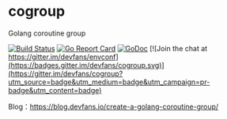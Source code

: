 # cogroup
Golang coroutine group

[![Build Status](https://travis-ci.org/devfans/cogroup.svg?branch=master)](https://travis-ci.org/devfans/cogroup)
[![Go Report Card](https://goreportcard.com/badge/github.com/devfans/cogroup)](https://goreportcard.com/report/github.com/devfans/cogroup)
[![GoDoc](https://godoc.org/github.com/devfans/cogroup?status.svg)](https://godoc.org/github.com/devfans/cogroup) [![Join the chat at https://gitter.im/devfans/envconf](https://badges.gitter.im/devfans/cogroup.svg)](https://gitter.im/devfans/cogroup?utm_source=badge&utm_medium=badge&utm_campaign=pr-badge&utm_content=badge)

Blog：https://blog.devfans.io/create-a-golang-coroutine-group/
